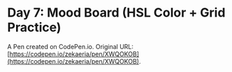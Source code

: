 # Day 7: Mood Board (HSL Color + Grid Practice)

A Pen created on CodePen.io. Original URL: [https://codepen.io/zekaeria/pen/XWQOKOB](https://codepen.io/zekaeria/pen/XWQOKOB).

